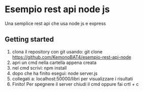 # Esempio rest api node js
Una semplice rest api che usa node js e express

## Getting started
1. clona il repository con git usando: git clone https://github.com/KemonoBAT4/esempio-rest-api-node
2. apri un cmd nella cartella appena creata
3. nel cmd scrivi: npm install
4. dopo che ha finito esegui: node server.js
5. collegati a: localhost:50000/libri per visualizzare i risultati
6. Finito! Per spegnere il server chiudi il cmd oppure fai crtl + c
